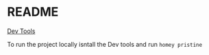 # README

[Dev Tools](https://github.com/brunofrank/homey-projects/tree/main/dev-tools)

To run the project locally isntall the Dev tools and run `homey pristine`
